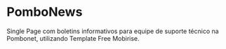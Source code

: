 # PomboNews
Single Page com boletins informativos para equipe de suporte técnico na Pombonet, utilizando Template Free Mobirise.
